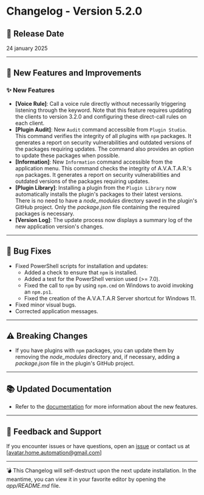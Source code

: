 # Changelog - Version 5.2.0

## 📅 Release Date
24 january 2025

---

## 🚀 New Features and Improvements

### ✨ New Features
- **[Voice Rule]**: Call a voice rule directly without necessarily triggering listening through the keyword. Note that this feature requires updating the clients to version 3.2.0 and configuring these direct-call rules on each client.  
- **[Plugin Audit]**: New `Audit` command accessible from `Plugin Studio`. This command verifies the integrity of all plugins with `npm` packages. It generates a report on security vulnerabilities and outdated versions of the packages requiring updates. The command also provides an option to update these packages when possible.  
- **[Information]**: New `Information` command accessible from the application menu. This command checks the integrity of A.V.A.T.A.R.'s `npm` packages. It generates a report on security vulnerabilities and outdated versions of the packages requiring updates.  
- **[Plugin Library]**: Installing a plugin from the `Plugin Library` now automatically installs the plugin's packages to their latest versions. There is no need to have a _node_modules_ directory saved in the plugin's GitHub project. Only the _package.json_ file containing the required packages is necessary.  
- **[Version Log]**: The update process now displays a summary log of the new application version's changes.  

---

## 🐞 Bug Fixes
- Fixed PowerShell scripts for installation and updates:  
  - Added a check to ensure that `npm` is installed.  
  - Added a test for the PowerShell version used (>= 7.0).  
  - Fixed the call to `npm` by using `npm.cmd` on Windows to avoid invoking an `npm.ps1`.  
  - Fixed the creation of the A.V.A.T.A.R Server shortcut for Windows 11.  
- Fixed minor visual bugs.  
- Corrected application messages.

---

## ⚠️ Breaking Changes
- If you have plugins with `npm` packages, you can update them by removing the _node_modules_ directory and, if necessary, adding a _package.json_ file in the plugin's GitHub project.  


---

## 📚 Updated Documentation
- Refer to the [documentation](https://avatar-home-automation.github.io/docs/) for more information about the new features.  


---

## 📩 Feedback and Support
If you encounter issues or have questions, open an [issue](https://github.com/Avatar-Home-Automation/A.V.A.T.A.R-Server/issues) or contact us at [avatar.home.automation@gmail.com]

---

💣 This Changelog will self-destruct upon the next update installation. In the meantime, you can view it in your favorite editor by opening the _app/README.md_ file.

<br><br>